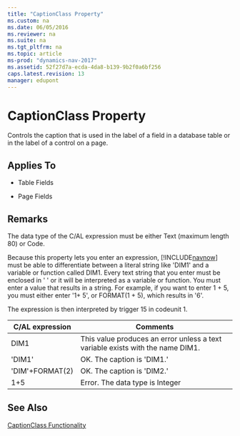 ```yaml
---
title: "CaptionClass Property"
ms.custom: na
ms.date: 06/05/2016
ms.reviewer: na
ms.suite: na
ms.tgt_pltfrm: na
ms.topic: article
ms-prod: "dynamics-nav-2017"
ms.assetid: 52f27d7a-ecda-4da8-b139-9b2f0a6bf256
caps.latest.revision: 13
manager: edupont
---
```

# CaptionClass Property
Controls the caption that is used in the label of a field in a database table or in the label of a control on a page.  
  
## Applies To  
  
-   Table Fields  
  
-   Page Fields  
  
## Remarks  
 The data type of the C/AL expression must be either Text \(maximum length 80\) or Code.  
  
 Because this property lets you enter an expression, [!INCLUDE[navnow](includes/navnow_md.md)] must be able to differentiate between a literal string like 'DIM1' and a variable or function called DIM1. Every text string that you enter must be enclosed in '  ' or it will be interpreted as a variable or function. You must enter a value that results in a string. For example, if you want to enter 1 \+ 5, you must either enter '1\+ 5', or FORMAT\(1 \+ 5\), which results in '6'.  
  
 The expression is then interpreted by trigger 15 in codeunit 1.  
  
|C/AL expression|Comments|  
|----------------------|--------------|  
|DIM1|This value produces an error unless a text variable exists with the name DIM1.|  
|'DIM1'|OK. The caption is 'DIM1.'|  
|'DIM'\+FORMAT\(2\)|OK. The caption is 'DIM2.'|  
|1\+5|Error. The data type is Integer|  
  
## See Also  
 [CaptionClass Functionality](CaptionClass-Functionality.md)